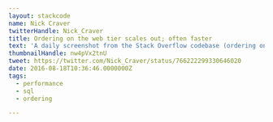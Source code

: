 ```yaml
---
layout: stackcode
name: Nick Craver
twitterHandle: Nick_Craver
title: Ordering on the web tier scales out; often faster
text: 'A daily screenshot from the Stack Overflow codebase (ordering on the web tier scales out; often faster). '
thumbnailHandle: nw4pVx2tnU
tweet: https://twitter.com/Nick_Craver/status/766222299330646020
date: 2016-08-18T10:36:46.0000000Z
tags:
  - performance
  - sql
  - ordering

---
```


